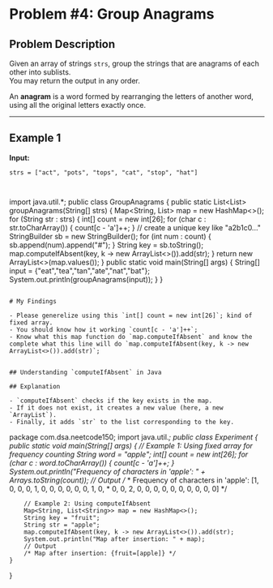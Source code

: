 # Problem #4: Group Anagrams

## Problem Description

Given an array of strings `strs`, group the strings that are anagrams of each other into sublists.  
You may return the output in any order.

An **anagram** is a word formed by rearranging the letters of another word, using all the original letters exactly once.

---

## Example 1

**Input:**
```text
strs = ["act", "pots", "tops", "cat", "stop", "hat"]



```
import java.util.*;
public class GroupAnagrams {
    public static List<List<String>> groupAnagrams(String[] strs) {
        Map<String, List<String>> map = new HashMap<>();
        for (String str : strs) {
            int[] count = new int[26];
            for (char c : str.toCharArray()) {
                count[c - 'a']++;
            }
            // create a unique key like "a2b1c0..."
            StringBuilder sb = new StringBuilder();
            for (int num : count) {
                sb.append(num).append("#");
            }
            String key = sb.toString();
            map.computeIfAbsent(key, k -> new ArrayList<>()).add(str);
        }
        return new ArrayList<>(map.values());
    }
    public static void main(String[] args) {
        String[] input = {"eat","tea","tan","ate","nat","bat"};
        System.out.println(groupAnagrams(input));
    }
}
```

# My Findings

- Please generelize using this `int[] count = new int[26]`; kind of fixed array.
- You should know how it working `count[c - 'a']++`;
- Know what this map function do `map.computeIfAbsent` and know the complete what this line will do `map.computeIfAbsent(key, k -> new ArrayList<>()).add(str)`;


## Understanding `computeIfAbsent` in Java

## Explanation

- `computeIfAbsent` checks if the key exists in the map.  
- If it does not exist, it creates a new value (here, a new `ArrayList`).  
- Finally, it adds `str` to the list corresponding to the key.  

```
package com.dsa.neetcode150;
import java.util.*;
public class Experiment {
	public static void main(String[] args) {
		// Example 1: Using fixed array for frequency counting
		String word = "apple";
		int[] count = new int[26];
		for (char c : word.toCharArray()) {
			count[c - 'a']++;
		}
		System.out.println("Frequency of characters in 'apple': " + Arrays.toString(count));
		// Output
		/*
		 * Frequency of characters in 'apple': [1, 0, 0, 0, 1, 0, 0, 0, 0, 0, 0, 1, 0,
		 * 0, 0, 2, 0, 0, 0, 0, 0, 0, 0, 0, 0, 0]
		 */

		// Example 2: Using computeIfAbsent
		Map<String, List<String>> map = new HashMap<>();
		String key = "fruit";
		String str = "apple";
		map.computeIfAbsent(key, k -> new ArrayList<>()).add(str);
		System.out.println("Map after insertion: " + map);
		// Output
		/* Map after insertion: {fruit=[apple]} */	
	}
}
```


